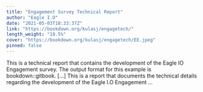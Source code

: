 ```yaml
---
title: "Engagement Survey Technical Report"
author: "Eagle I.O"
date: "2021-05-03T18:33:37Z"
link: "https://bookdown.org/kulasj/engagetech/"
length_weight: "18.5%"
cover: "https://bookdown.org/kulasj/engagetech/EE.jpeg"
pinned: false
---
```


This is a technical report that contains the development of the Eagle IO Engagement survey. The output format for this example is bookdown::gitbook. [...] This is a report that documents the technical details regarding the development of the Eagle I.O Engagement ...
